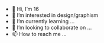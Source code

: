 - 👋 Hi, I’m 16
- 👀 I’m interested in design/graphism
- 🌱 I’m currently learning ...
- 💞️ I’m looking to collaborate on ...
- 📫 How to reach me ...

<!---
ReaFA/ReaFA is a ✨ special ✨ repository because its `README.md` (this file) appears on your GitHub profile.
You can click the Preview link to take a look at your changes.
--->
